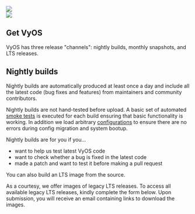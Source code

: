 <div class='get-page'>
  <section class='banner'>
    <div class='containerCustom'>
      <div class='left-shape'>
        <img src='/img/global/shape-left.svg' />
      </div>
      <div class='right-shape'>
        <img src='/img/global/shape-right.svg' />
      </div>

  <div class='banner-div'>

  # Get VyOS

  VyOS has three release "channels": nightly builds, monthly snapshots, and LTS releases.

  </div>

  </div>
  </section>

  <section class='content-section'>
    <div class='content-div'>
      <div class='nightly-builds'>

  ## Nightly builds

  Nightly builds are automatically produced at least once a day and include all the latest
  code (bug fixes and features) from maintainers and community contributors.

  Nightly builds are not hand-tested before upload. A basic set of automated
  [smoke tests](https://github.com/vyos/vyos-1x/tree/current/smoketest/scripts/cli) is executed
  for each build ensuring that basic functionality is working. In addition we load arbitrary
  [configurations](https://github.com/vyos/vyos-1x/tree/current/smoketest/configs) to ensure
  there are no errors during config migration and system bootup.

  Nightly builds are for you if you...

  - want to help us test latest VyOS code
  - want to check whether a bug is fixed in the latest code
  - made a patch and want to test it before making a pull request

You can also build an LTS image from the source.

  </div>

As a courtesy, we offer images of legacy LTS releases. To access all available legacy LTS releases, kindly complete the form below. Upon submission, you will receive an email containing links to download the images.

<div id="application-form">

<script charset="utf-8" type="text/javascript" src="//js.hsforms.net/forms/embed/v2.js"></script>
<script>
  hbspt.forms.create({
    region: "na1",
    portalId: "4129050",
    formId: "ebb05a53-23d6-4454-824d-817d0d8b86d4"
  });
</script>

</div>
